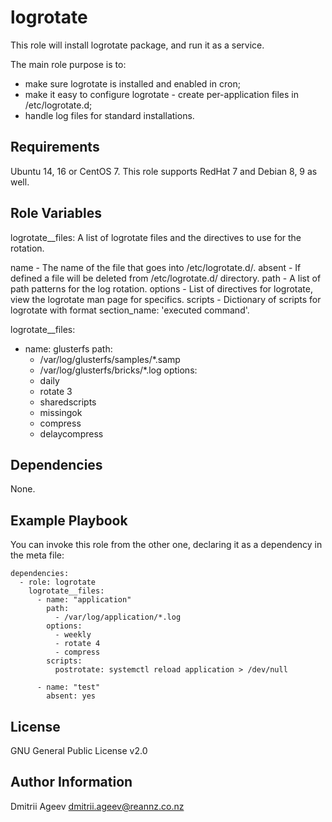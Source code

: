 logrotate
=========

This role will install logrotate package, and run it as a service.

The main role purpose is to:
- make sure logrotate is installed and enabled in cron;
- make it easy to configure logrotate - create per-application files in /etc/logrotate.d;
- handle log files for standard installations.

Requirements
------------

Ubuntu 14, 16 or CentOS 7.
This role supports RedHat 7 and Debian 8, 9 as well.

Role Variables
--------------

logrotate__files: A list of logrotate files and the directives to use for the rotation.

name    - The name of the file that goes into /etc/logrotate.d/.
absent  - If defined a file will be deleted from /etc/logrotate.d/ directory.
path    - A list of path patterns for the log rotation.
options - List of directives for logrotate, view the logrotate man page for specifics.
scripts - Dictionary of scripts for logrotate with format section_name: 'executed command'.

logrotate__files:
  - name: glusterfs
    path:
      - /var/log/glusterfs/samples/*.samp
      - /var/log/glusterfs/bricks/*.log
    options:
      - daily
      - rotate 3
      - sharedscripts
      - missingok
      - compress
      - delaycompress

Dependencies
------------

None.

Example Playbook
----------------

You can invoke this role from the other one, declaring it as a dependency in the meta file: 
```
dependencies:
  - role: logrotate
    logrotate__files:
      - name: "application"
        path:
          - /var/log/application/*.log
        options:
          - weekly
          - rotate 4
          - compress
        scripts:
          postrotate: systemctl reload application > /dev/null

      - name: "test"
        absent: yes
```

License
-------

GNU General Public License v2.0

Author Information
------------------

Dmitrii Ageev <dmitrii.ageev@reannz.co.nz>

